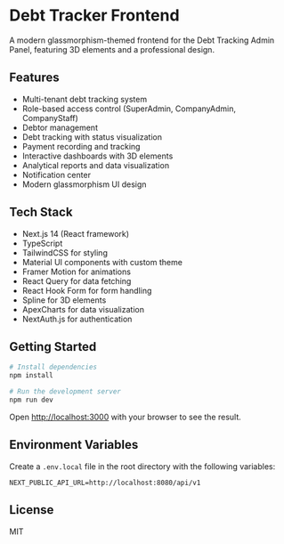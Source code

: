 # Debt Tracker Frontend

A modern glassmorphism-themed frontend for the Debt Tracking Admin Panel, featuring 3D elements and a professional design.

## Features

- Multi-tenant debt tracking system
- Role-based access control (SuperAdmin, CompanyAdmin, CompanyStaff)
- Debtor management
- Debt tracking with status visualization
- Payment recording and tracking
- Interactive dashboards with 3D elements
- Analytical reports and data visualization
- Notification center
- Modern glassmorphism UI design

## Tech Stack

- Next.js 14 (React framework)
- TypeScript
- TailwindCSS for styling
- Material UI components with custom theme
- Framer Motion for animations
- React Query for data fetching
- React Hook Form for form handling
- Spline for 3D elements
- ApexCharts for data visualization
- NextAuth.js for authentication

## Getting Started

```bash
# Install dependencies
npm install

# Run the development server
npm run dev
```

Open [http://localhost:3000](http://localhost:3000) with your browser to see the result.

## Environment Variables

Create a `.env.local` file in the root directory with the following variables:

```env
NEXT_PUBLIC_API_URL=http://localhost:8080/api/v1
```

## License

MIT